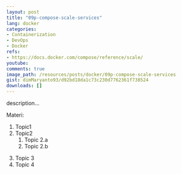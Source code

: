 ```yaml
---
layout: post
title: "09p-compose-scale-services"
lang: docker
categories:
- Containerization
- DevOps
- Docker
refs: 
- https://docs.docker.com/compose/reference/scale/
youtube: 
comments: true
image_path: /resources/posts/docker/09p-compose-scale-services
gist: dimMaryanto93/d92bd18da1c73c230d7762361f738524
downloads: []
---
```



description...

Materi: 

1. Topic1
2. Topic2
    1. Topic 2.a
    2. Topic 2.b
<!--more-->
3. Topic 3
4. Topic 4